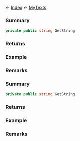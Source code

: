 ← [Index](Api-Index) ← [MyTexts](VRage.MyTexts)

### Summary

```csharp
private public string GetString
```

### Returns

### Example

### Remarks

### Summary

```csharp
private public string GetString
```

### Returns

### Example

### Remarks

